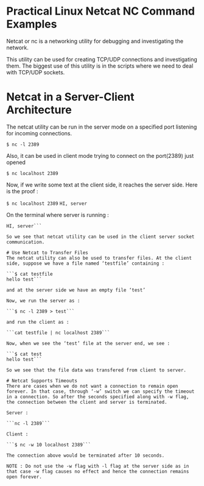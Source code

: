 # Practical Linux Netcat NC Command Examples
Netcat or nc is a networking utility for debugging and investigating the network.

This utility can be used for creating TCP/UDP connections and investigating them. The biggest use of this utility is in the scripts where we need to deal with TCP/UDP sockets.

# Netcat in a Server-Client Architecture
The netcat utility can be run in the server mode on a specified port listening for incoming connections.

```$ nc -l 2389```

Also, it can be used in client mode trying to connect on the port(2389) just opened

```$ nc localhost 2389```

Now, if we write some text at the client side, it reaches the server side. Here is the proof :

```$ nc localhost 2389```
```HI, server```

On the terminal where server is running :

```$ nc -l 2389
HI, server```

So we see that netcat utility can be used in the client server socket communication.

# Use Netcat to Transfer Files
The netcat utility can also be used to transfer files. At the client side, suppose we have a file named ‘testfile’ containing :

```$ cat testfile
hello test```

and at the server side we have an empty file ‘test’

Now, we run the server as :

```$ nc -l 2389 > test```

and run the client as :

```cat testfile | nc localhost 2389```

Now, when we see the ‘test’ file at the server end, we see :

```$ cat test
hello test```

So we see that the file data was transfered from client to server.

# Netcat Supports Timeouts
There are cases when we do not want a connection to remain open forever. In that case, through ‘-w’ switch we can specify the timeout in a connection. So after the seconds specified along with -w flag, the connection between the client and server is terminated.

Server :

```nc -l 2389```

Client :

```$ nc -w 10 localhost 2389```

The connection above would be terminated after 10 seconds.

NOTE : Do not use the -w flag with -l flag at the server side as in that case -w flag causes no effect and hence the connection remains open forever.

